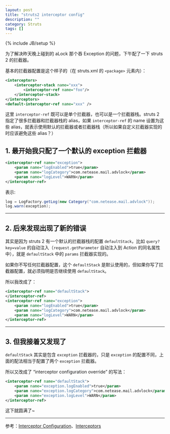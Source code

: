```yaml
---
layout: post
title: "struts2 interceptor config"
description: ""
category: Struts
tags: []
---
```

{% include JB/setup %}

为了解决昨天晚上碰到的 aLock 那个吞 Exception 的问题，下午配了一下 struts 2 的拦截器。  

基本的拦截器配置是这个样子的（在 struts.xml 的 `<package>` 元素内）：

```xml
<interceptors>
    <interceptor-stack name="xxx">
        <interceptor-ref name="foo"/>
    </interceptor-stack>
</interceptors>
<default-interceptor-ref name="xxx" />
```

这里 `interceptor-ref` 既可以是单个拦截器，也可以是一个拦截器栈。struts 2 指定了很多拦截器和拦截器栈的 alias，如果 `interceptor-ref` 的 name 设置为这些 alias，就表示使用默认的拦截器或者拦截器栈（所以如果自定义拦截器实现的时应该避免这些 alias？）

## 1. 最开始我只配了一个默认的 exception 拦截器

```xml
<interceptor-ref name="exception">
    <param name="logEnabled">true</param>
    <param name="logCategory">com.netease.mail.advlock</param>
    <param name="logLevel">WARN</param>
</interceptor-ref>
```

表示:

```java
log = LogFactory.getLog(new Category("com.netease.mail.advlock"));
log.warn(exception);
```

---

## 2. 后来发现出现了新的错误

其实是因为 struts 2 有一个默认的拦截器栈的配置 `defaultStack`，比如 `query?key=value` 的自动注入（`request.getParameter` 自动注入到 Action 的同名属性中），就是 `defaultStack` 中的 `params` 拦截器实现的。  

如果你不写任何拦截器配置，这个 `defaultStack` 是默认使用的，但如果你写了拦截器配置，就必须指明是否继续使用 `defaultStack`。  

所以我改成了：

```xml
<interceptor-ref name="defaultStack">
</interceptor-ref>
<interceptor-ref name="exception">
    <param name="logEnabled">true</param>
    <param name="logCategory">com.netease.mail.advlock</param>
    <param name="logLevel">WARN</param>
</interceptor-ref>
```

---

## 3. 但我接着又发现了

`defaultStack` 其实是包含 `exception` 拦截器的，只是 `exception` 的配置不同，上面的配法相当于配置了两个 `exception` 拦截器。  

所以又改成了 “interceptor configuration override” 的写法：
  
```xml
<interceptor-ref name="defaultStack">
    <param name="exception.logEnabled">true</param>
    <param name="exception.logCategory">com.netease.mail.advlock</param>
    <param name="exception.logLevel">WARN</param>
</interceptor-ref>
```

这下就圆满了~
 
---

参考：[Interceptor Configuration](http://struts.apache.org/2.3.1/docs/interceptor-configuration.html)、[Interceptors](http://struts.apache.org/2.3.1/docs/interceptors.html)
